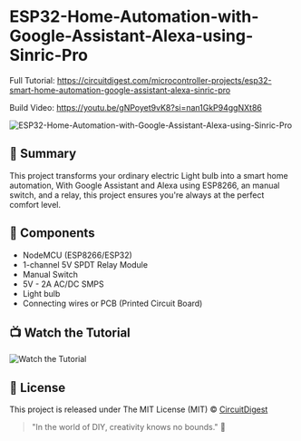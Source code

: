 # ESP32-Home-Automation-with-Google-Assistant-Alexa-using-Sinric-Pro
Full Tutorial: https://circuitdigest.com/microcontroller-projects/esp32-smart-home-automation-google-assistant-alexa-sinric-pro

Build Video: https://youtu.be/gNPoyet9vK8?si=nan1GkP94ggNXt86

![ESP32-Home-Automation-with-Google-Assistant-Alexa-using-Sinric-Pro](https://github.com/Circuit-Digest/ESP8266-Home-Automation-with-Google-Assistant-Alexa-using-Sinric-Pro/blob/main/Thumbnail%20Image/IMG_4912.JPG)

## 📜 Summary

This project transforms your ordinary electric Light bulb into a smart home automation, With Google Assistant and Alexa using ESP8266, an manual switch, and a relay, this project ensures you're always at the perfect comfort level.

## 🧰 Components

- NodeMCU (ESP8266/ESP32) 
- 1-channel 5V SPDT Relay Module
-	Manual Switch
-	5V - 2A  AC/DC SMPS 
-	Light bulb
-	Connecting wires or PCB (Printed Circuit Board)

## 📺 Watch the Tutorial

![Watch the Tutorial](https://github.com/Circuit-Digest/ESP32-Home-Automation-with-Google-Assistant-Alexa-using-Sinric-Pro/blob/main/Thumbnail%20Image/Home-Automation_GIF2.gif)

## 📝 License

This project is released under The MIT License (MIT) © [CircuitDigest](https://github.com/circuit-digest)

> "In the world of DIY, creativity knows no bounds." 🎨
